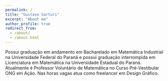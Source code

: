 ```yaml
---
permalink: /
title: "Gustavo Sarturi"
excerpt: "About me"
author_profile: true
redirect_from: 
  - /about/
  - /about.html
---
```

Possui graduação em andamento em Bacharelado em Matemática Industrial na Universidade Federal do Paraná e possui graduação interrompida em Licenciatura em Matemática na Universidade Estadual do Paraná. Atualmente é Professor Voluntário de Matemática no Curso Pré-Vestibular ONG em Ação. Nas horas vagas atua como freelancer em Design Gráfico.
